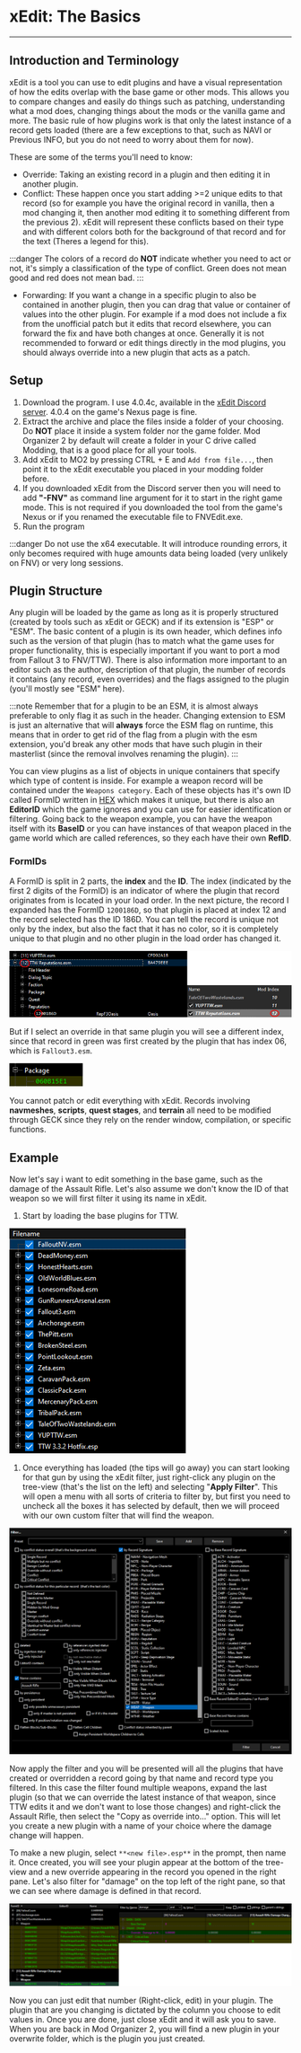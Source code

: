 ﻿# xEdit: The Basics
---

## Introduction and Terminology

xEdit is a tool you can use to edit plugins and have a visual representation of how the edits overlap with the base game or other mods. This allows you to compare changes and easily do things such as patching, understanding what a mod does, changing things about the mods or the vanilla game and more. The basic rule of how plugins work is that only the latest instance of a record gets loaded (there are a few exceptions to that, such as NAVI or Previous INFO, but you do not need to worry about them for now).

These are some of the terms you'll need to know:
- Override: Taking an existing record in a plugin and then editing it in another plugin.
- Conflict: These happen once you start adding >=2 unique edits to that record (so for example you have the original record in vanilla, then a mod changing it, then another mod editing it to something different from the previous 2). xEdit will represent these conflicts based on their type and with different colors both for the background of that record and for the text (Theres a legend for this).

:::danger
The colors of a record do **NOT** indicate whether you need to act or not, it's simply a classification of the type of conflict. Green does not mean good and red does not mean bad.
:::

- Forwarding: If you want a change in a specific plugin to also be contained in another plugin, then you can drag that value or container of values into the other plugin. For example if a mod does not include a fix from the unofficial patch but it edits that record elsewhere, you can forward the fix and have both changes at once. Generally it is not recommended to forward or edit things directly in the mod plugins, you should always override into a new plugin that acts as a patch.

## Setup

1. Download the program. I use 4.0.4c, available in the [xEdit Discord server](https://discord.gg/5t8RnNQ). 4.0.4 on the game's Nexus page is fine.
2. Extract the archive and place the files inside a folder of your choosing. Do **NOT** place it inside a system folder nor the game folder. Mod Organizer 2 by default will create a folder in your C drive called Modding, that is a good place for all your tools.
3. Add xEdit to MO2 by pressing CTRL + E and `Add from file...`, then point it to the xEdit executable you placed in your modding folder before.
5. If you downloaded xEdit from the Discord server then you will need to add **"-FNV"** as command line argument for it to start in the right game mode. This is not required if you downloaded the tool from the game's Nexus or if you renamed the executable file to FNVEdit.exe.
4. Run the program

:::danger Do not use the x64 executable. It will introduce rounding errors, it only becomes required with huge amounts data being loaded (very unlikely on FNV) or very long sessions.

## Plugin Structure

Any plugin will be loaded by the game as long as it is properly structured (created by tools such as xEdit or GECK) and if its extension is "ESP" or "ESM". The basic content of a plugin is its own header, which defines info such as the version of that plugin (has to match what the game uses for proper functionality, this is especially important if you want to port a mod from Fallout 3 to FNV/TTW). There is also information more important to an editor such as the author, description of that plugin, the number of records it contains (any record, even overrides) and the flags assigned to the plugin (you'll mostly see "ESM" here).

:::note
Remember that for a plugin to be an ESM, it is almost always preferable to only flag it as such in the header. Changing extension to ESM is just an alternative that will **always** force the ESM flag on runtime, this means that in order to get rid of the flag from a plugin with the esm extension, you'd break any other mods that have such plugin in their masterlist (since the removal involves renaming the plugin).
:::

You can view plugins as a list of objects in unique containers that specify which type of content is inside. For example a weapon record will be contained under the `Weapons category`. Each of these objects has it's own ID called FormID written in [HEX](https://en.wikipedia.org/wiki/Hexadecimal) which makes it unique, but there is also an **EditorID** which the game ignores and you can use for easier identification or filtering. Going back to the weapon example, you can have the weapon itself with its **BaseID** or you can have instances of that weapon placed in the game world which are called references, so they each have their own **RefID**.

### FormIDs

A FormID is split in 2 parts, the **index** and the **ID**. The index (indicated by the first 2 digits of the FormID) is an indicator of where the plugin that record originates from is located in your load order. In the next picture, the record I expanded has the FormID `1200186D`, so that plugin is placed at index 12 and the record selected has the ID 186D. You can tell the record is unique not only by the index, but also the fact that it has no color, so it is completely unique to that plugin and no other plugin in the load order has changed it.

![Index example](../static/img/indexexample.png)

But if I select an override in that same plugin you will see a different index, since that record in
green was first created by the plugin that has index 06, which is `Fallout3.esm`.

![Index example 2](../static/img/indexexample2.png)

You cannot patch or edit everything with xEdit. Records involving **navmeshes**, **scripts**, **quest stages**, and **terrain** all need to be modified through GECK since they rely on the render window, compilation, or specific functions.

## Example

Now let's say i want to edit something in the base game, such as the damage of the Assault Rifle. Let's also assume we don't know the ID of that weapon so we will first filter it using its name in xEdit.

1. Start by loading the base plugins for TTW.

![Example Loading Plugins](../static/img/exampleloading.png)

1. Once everything has loaded (the tips will go away) you can start looking for that gun by using the xEdit filter, just right-click any plugin on the tree-view (that's the list on the left) and selecting "**Apply Filter**". This will open a menu with all sorts of criteria to filter by, but first you need to uncheck all the boxes it has selected by default, then we will proceed with our own custom filter that will find the weapon.

![Example Filtering](../static/img/examplefilter.png)

Now apply the filter and you will be presented will all the plugins that have created or overridden a record going by that name and record type you filtered. In this case the filter found multiple weapons, expand the last plugin (so that we can override the latest instance of that weapon, since TTW edits it and we don't want to lose those changes) and right-click the Assault Rifle, then select the "Copy as override into..." option. This will let you create a new plugin with a name of your choice where the damage change will happen.

To make a new plugin, select `**<new file>.esp**` in the prompt, then name it. Once created, you will see your plugin appear at the bottom of the tree-view and a new override appearing in the record you opened in the right pane. Let's also filter for "damage" on the top left of the right pane, so that we can see where damage is defined in that record.

![Example Override](../static/img/exampleoverride.png)

Now you can just edit that number (Right-click, edit) in your plugin. The plugin that are you changing is dictated by the column you choose to edit values in. Once you are done, just close xEdit and it will ask you to save. When you are back in Mod Organizer 2, you will find a new plugin in your overwrite folder, which is the plugin you just created.
